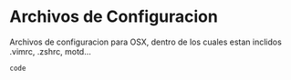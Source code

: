 # Archivos de Configuracion
Archivos de configuracion para OSX, dentro de los cuales 
estan inclidos .vimrc, .zshrc, motd...

`code`
